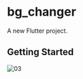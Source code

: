 # bg_changer

A new Flutter project.

## Getting Started
![03](https://user-images.githubusercontent.com/55942013/95650261-21ce3600-0b00-11eb-9bf6-6994f28fbefd.jpg)
